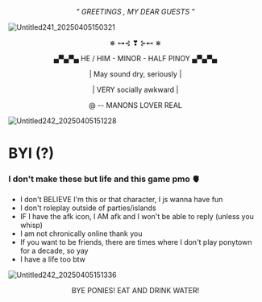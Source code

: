 *<p align="center"> " GREETINGS , MY DEAR GUESTS "*

![Untitled241_20250405150321](https://github.com/user-attachments/assets/f4f2dd89-a962-4c6f-8329-087f52776016)

<p align="center"> ⋇  ⊶⊰ ❣ ⊱⊷  ⋇
 <p align="center">  ▄▀▄▀▄ HE / HIM - MINOR - HALF PINOY ▄▀▄▀▄ 
 <p align="center"> | May sound dry, seriously |
 <p align="center"> | VERY socially awkward |
 <p align="center"> @ -- MANONS LOVER REAL

![Untitled242_20250405151228](https://github.com/user-attachments/assets/406e424e-5031-4bc3-883b-fa694f0c03b1)

# BYI (?)
### I don't make these but life and this game pmo 🫀

- I don't BELIEVE I'm this or that character, I js wanna have fun
- I don't roleplay outside of parties/islands
- IF I have the afk icon, I AM afk and I won't be able to reply (unless you whisp)
- I am not chronically online thank you
- If you want to be friends, there are times where I don't play ponytown for a decade, so yay
- I have a life too btw

![Untitled242_20250405151336](https://github.com/user-attachments/assets/7012347c-1fd4-413f-9c56-139cf7f46768)

 <p align="center"> BYE PONIES! EAT AND DRINK WATER!

